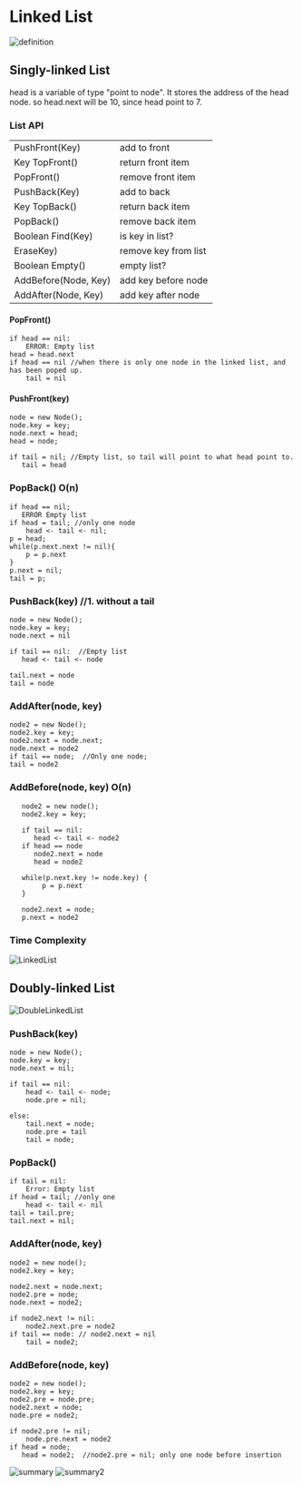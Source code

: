 # Linked List

![definition](../imgs/linkedlist.png)

## Singly-linked List
head is a variable of type "point to node". It stores the address of the head node.
so head.next will be 10, since head point to 7.
 ### List API
 
|   |   |
|---|---|
|PushFront(Key) | add to front |
|Key TopFront() | return front item  |
| PopFront() | remove front item |
| PushBack(Key)  | add to back |
| Key TopBack()  | return back item |
| PopBack() | remove back item |
| Boolean Find(Key) | is key in list? |
| EraseKey) | remove key from list |
| Boolean Empty() | empty list?|
| AddBefore(Node, Key)| add key before node|
| AddAfter(Node, Key) | add key after node|

#### PopFront()    
    if head == nil:
        ERROR: Empty list
    head = head.next
    if head == nil //when there is only one node in the linked list, and has been poped up.
        tail = nil
        
#### PushFront(key)            
    node = new Node();
    node.key = key;
    node.next = head;
    head = node;
    
    if tail = nil; //Empty list, so tail will point to what head point to.
       tail = head 
       
### PopBack()       O(n)
    if head == nil;
       ERROR Empty list
    if head = tail; //only one node
        head <- tail <- nil;
    p = head;
    while(p.next.next != nil){
        p = p.next
    }
    p.next = nil;
    tail = p;
       
### PushBack(key)  //1. without a tail
    node = new Node();
    node.key = key;
    node.next = nil
    
    if tail == nil:  //Empty list
       head <- tail <- node
    
    tail.next = node
    tail = node
    
### AddAfter(node, key)
    node2 = new Node();
    node2.key = key;
    node2.next = node.next;
    node.next = node2
    if tail == node;  //Only one node;
    tail = node2

### AddBefore(node, key)    O(n) 
       node2 = new node();
       node2.key = key;
       
       if tail == nil:
          head <- tail <- node2
       if head == node
          node2.next = node
          head = node2
        
       while(p.next.key != node.key) {
            p = p.next
       }
       
       node2.next = node;
       p.next = node2
   
### Time Complexity
![LinkedList](../imgs/linkedlist-timeCom.png)
 
## Doubly-linked List 
![DoubleLinkedList](../imgs/Screen%20Shot%202018-01-31%20at%2010.53.18%20AM.png)
### PushBack(key)
    node = new Node();
    node.key = key;
    node.next = nil;
    
    if tail == nil:
        head <- tail <- node;
        node.pre = nil;

    else:
        tail.next = node;
        node.pre = tail
        tail = node;

### PopBack()
    if tail = nil:
        Error: Empty list
    if head = tail; //only one 
        head <- tail <- nil   
    tail = tail.pre;
    tail.next = nil;
    
### AddAfter(node, key)
    node2 = new node();
    node2.key = key;
    
    node2.next = node.next;
    node2.pre = node;
    node.next = node2;
    
    if node2.next != nil:
        node2.next.pre = node2
    if tail == node: // node2.next = nil
        tail = node2;
        
### AddBefore(node, key)
    
    node2 = new node();
    node2.key = key;
    node2.pre = node.pre;
    node2.next = node;
    node.pre = node2;
    
    if node2.pre != nil;
        node.pre.next = node2
    if head = node;
       head = node2;  //node2.pre = nil; only one node before insertion
![summary](../imgs/summary-doublell.png)
![summary2](../imgs/Screen%20Shot%202018-01-31%20at%2010.48.43%20AM.png)